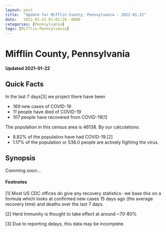 ```yaml
---
layout: post
title:  "Update for Mifflin County, Pennsylvania - 2021-01-22"
date:   2021-01-22 01:01:29 -0600
categories: [Pennsylvania]
tags: [Mifflin-Pennsylvania]
---
```


# Mifflin County, Pennsylvania
#### Updated 2021-01-22

## Quick Facts

In the last 7 days[3] we project there have been
- *169* new cases of COVID-19
- *11* people have died of COVID-19
- *107* people have recovered from COVID-19[1]

The population in this census area is 46138. By our calculations:
- 8.82% of the population have had COVID-19.[2]
- 1.17% of the population or 538.0 people are actively fighting the virus.

## Synopsis

Comming soon...


#### Footnotes

[1] Most US CDC offices do give any recovery statistics- we base this on a formula which looks at confirmed new cases
15 days ago (the average recovery time) and deaths over the last 7 days.

[2] Herd Immunity is thought to take effect at around ~70-80%

[3] Due to reporting delays, this data may be incomplete.
 
    